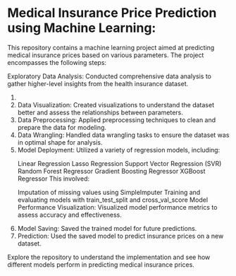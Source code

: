 <h1>Medical Insurance Price Prediction using Machine Learning: </h1> 
<p>This repository contains a machine learning project aimed at predicting medical insurance prices based on various parameters. The project encompasses the following steps:

Exploratory Data Analysis: Conducted comprehensive data analysis to gather higher-level insights from the health insurance dataset.</p>

<ol><li>
<li>Data Visualization: Created visualizations to understand the dataset better and assess the relationships between parameters.
</li>

<li>Data Preprocessing: Applied preprocessing techniques to clean and prepare the data for modeling.</li>

<li>Data Wrangling: Handled data wrangling tasks to ensure the dataset was in optimal shape for analysis.</li>

<li>Model Deployment: Utilized a variety of regression models, including:</li>
<p>
  Linear Regression
Lasso Regression
Support Vector Regression (SVR)
Random Forest Regressor
Gradient Boosting Regressor
XGBoost Regressor
This involved:

Imputation of missing values using SimpleImputer
Training and evaluating models with train_test_split and cross_val_score
Model Performance Visualization: Visualized model performance metrics to assess accuracy and effectiveness.
</p>

<li>Model Saving: Saved the trained model for future predictions.</li>

<li>Prediction: Used the saved model to predict insurance prices on a new dataset.</li>
</li></ol>

<p>Explore the repository to understand the implementation and see how different models perform in predicting medical insurance prices.
</p>








